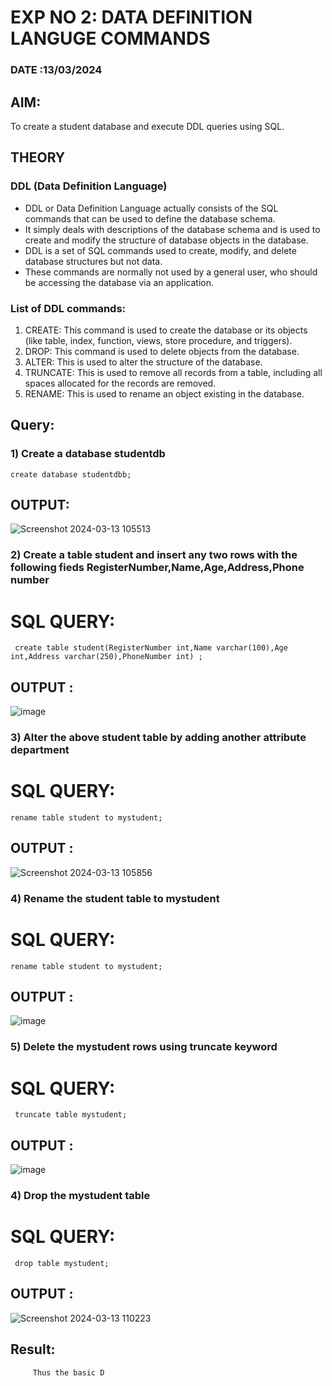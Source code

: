 # EXP NO 2: DATA DEFINITION LANGUGE COMMANDS 
### DATE :13/03/2024
## AIM:
To create a student database and execute DDL queries using SQL.


## THEORY
### DDL (Data Definition Language)

* DDL or Data Definition Language actually consists of the SQL commands that can be used to define the database schema.
* It simply deals with descriptions of the database schema and is used to create and modify the structure of database objects in the database.
* DDL is a set of SQL commands used to create, modify, and delete database structures but not data.
* These commands are normally not used by a general user, who should be accessing the database via an application.

 
### List of DDL commands: 
1. CREATE: This command is used to create the database or its objects (like table, index, function, views, store procedure, and triggers).
2. DROP: This command is used to delete objects from the database.
3. ALTER: This is used to alter the structure of the database.
4. TRUNCATE: This is used to remove all records from a table, including all spaces allocated for the records are removed.
5. RENAME: This is used to rename an object existing in the database.

## Query:
### 1) Create a database studentdb
```
create database studentdbb;
```
## OUTPUT:
![Screenshot 2024-03-13 105513](https://github.com/arun1111j/DBMS/assets/128461833/89fa3b98-f16a-47c1-8c5d-d6bea2a5ac4a)

### 2) Create a table student and insert any two rows with the following fieds RegisterNumber,Name,Age,Address,Phone number
# SQL QUERY:

```
 create table student(RegisterNumber int,Name varchar(100),Age int,Address varchar(250),PhoneNumber int) ;
```
## OUTPUT :
![image](https://github.com/arun1111j/DBMS/assets/128461833/395d7e11-abf2-4a2b-9d37-f3fe816f0726)
### 3) Alter the above student table by adding another attribute department
# SQL QUERY:
```
rename table student to mystudent;
```
## OUTPUT :
![Screenshot 2024-03-13 105856](https://github.com/arun1111j/DBMS/assets/128461833/1aabf8f2-2f7b-4705-a471-feec1c925f89)
### 4) Rename the student table to mystudent
# SQL QUERY:
```
rename table student to mystudent;
```
## OUTPUT :
![image](https://github.com/arun1111j/DBMS/assets/128461833/78991881-166a-4506-8360-46fdef70bdf7)
### 5) Delete the mystudent rows using truncate keyword
# SQL QUERY:
```
 truncate table mystudent;
```
## OUTPUT :
![image](https://github.com/arun1111j/DBMS/assets/128461833/a62ed4ad-c385-4dee-891c-baeff4a16a83)
### 4) Drop the mystudent table
# SQL QUERY:
```
 drop table mystudent;
```
## OUTPUT :
![Screenshot 2024-03-13 110223](https://github.com/arun1111j/DBMS/assets/128461833/a851e491-90ab-47e0-91f9-279fc16ef0c2)
## Result:
         Thus the basic D
